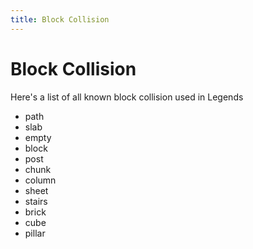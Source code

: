 ```yaml
---
title: Block Collision
---
```


# Block Collision

Here's a list of all known block collision used in Legends

-   path
-   slab
-   empty
-   block
-   post
-   chunk
-   column
-   sheet
-   stairs
-   brick
-   cube
-   pillar

